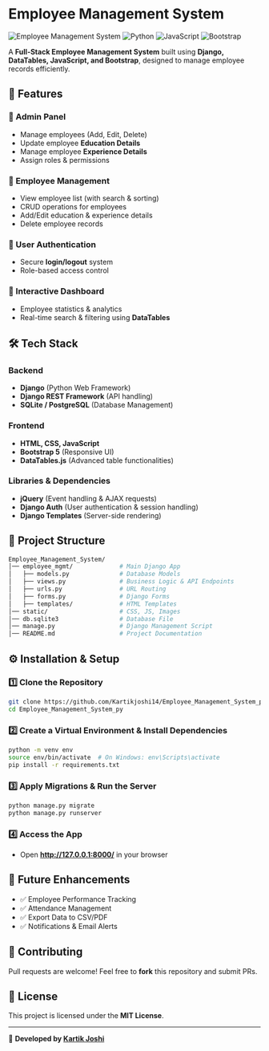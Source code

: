# Employee Management System

![Employee Management System](https://img.shields.io/badge/Django-4.2.7-green) ![Python](https://img.shields.io/badge/Python-3.10-blue) ![JavaScript](https://img.shields.io/badge/JavaScript-ES6-yellow) ![Bootstrap](https://img.shields.io/badge/Bootstrap-5.3-purple)

A **Full-Stack Employee Management System** built using **Django, DataTables, JavaScript, and Bootstrap**, designed to manage employee records efficiently.

## 🚀 Features

### **🔹 Admin Panel**
- Manage employees (Add, Edit, Delete)
- Update employee **Education Details**
- Manage employee **Experience Details**
- Assign roles & permissions

### **🔹 Employee Management**
- View employee list (with search & sorting)
- CRUD operations for employees
- Add/Edit education & experience details
- Delete employee records

### **🔹 User Authentication**
- Secure **login/logout** system
- Role-based access control

### **🔹 Interactive Dashboard**
- Employee statistics & analytics
- Real-time search & filtering using **DataTables**

## 🛠 Tech Stack

### **Backend**
- **Django** (Python Web Framework)
- **Django REST Framework** (API handling)
- **SQLite / PostgreSQL** (Database Management)

### **Frontend**
- **HTML, CSS, JavaScript**
- **Bootstrap 5** (Responsive UI)
- **DataTables.js** (Advanced table functionalities)

### **Libraries & Dependencies**
- **jQuery** (Event handling & AJAX requests)
- **Django Auth** (User authentication & session handling)
- **Django Templates** (Server-side rendering)

## 📂 Project Structure
```bash
Employee_Management_System/
│── employee_mgmt/             # Main Django App
│   ├── models.py              # Database Models
│   ├── views.py               # Business Logic & API Endpoints
│   ├── urls.py                # URL Routing
│   ├── forms.py               # Django Forms
│   ├── templates/             # HTML Templates
│── static/                    # CSS, JS, Images
│── db.sqlite3                 # Database File
│── manage.py                  # Django Management Script
│── README.md                  # Project Documentation
```

## ⚙️ Installation & Setup

### **1️⃣ Clone the Repository**
```bash
git clone https://github.com/Kartikjoshi14/Employee_Management_System_py.git
cd Employee_Management_System_py
```

### **2️⃣ Create a Virtual Environment & Install Dependencies**
```bash
python -m venv env
source env/bin/activate  # On Windows: env\Scripts\activate
pip install -r requirements.txt
```

### **3️⃣ Apply Migrations & Run the Server**
```bash
python manage.py migrate
python manage.py runserver
```

### **4️⃣ Access the App**
- Open **http://127.0.0.1:8000/** in your browser

## 🎯 Future Enhancements
- ✅ Employee Performance Tracking
- ✅ Attendance Management
- ✅ Export Data to CSV/PDF
- ✅ Notifications & Email Alerts

## 🤝 Contributing
Pull requests are welcome! Feel free to **fork** this repository and submit PRs.

## 📜 License
This project is licensed under the **MIT License**.

---
🚀 **Developed by [Kartik Joshi](https://github.com/Kartikjoshi14)**

